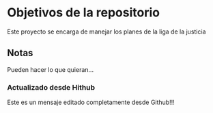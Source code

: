 # Objetivos de la repositorio

Este proyecto se encarga de manejar los planes de la liga de la justicia


## Notas
Pueden hacer lo que quieran...

### Actualizado desde Hithub
Este es un mensaje editado completamente desde Github!!!
